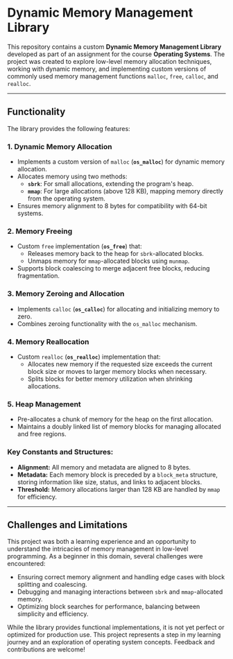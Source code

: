 # Dynamic Memory Management Library

This repository contains a custom **Dynamic Memory Management Library** developed as part of an assignment for the course **Operating Systems**. The project was created to explore low-level memory allocation techniques, working with dynamic memory, and implementing custom versions of commonly used memory management functions `malloc`, `free`, `calloc`, and `realloc`.

---

## Functionality

The library provides the following features:

### 1. **Dynamic Memory Allocation**
- Implements a custom version of `malloc` (**`os_malloc`**) for dynamic memory allocation.
- Allocates memory using two methods:
  - **`sbrk`**: For small allocations, extending the program's heap.
  - **`mmap`**: For large allocations (above 128 KB), mapping memory directly from the operating system.
- Ensures memory alignment to 8 bytes for compatibility with 64-bit systems.

### 2. **Memory Freeing**
- Custom `free` implementation (**`os_free`**) that:
  - Releases memory back to the heap for `sbrk`-allocated blocks.
  - Unmaps memory for `mmap`-allocated blocks using `munmap`.
- Supports block coalescing to merge adjacent free blocks, reducing fragmentation.

### 3. **Memory Zeroing and Allocation**
- Implements `calloc` (**`os_calloc`**) for allocating and initializing memory to zero.
- Combines zeroing functionality with the `os_malloc` mechanism.

### 4. **Memory Reallocation**
- Custom `realloc` (**`os_realloc`**) implementation that:
  - Allocates new memory if the requested size exceeds the current block size or moves to larger memory blocks when necessary.
  - Splits blocks for better memory utilization when shrinking allocations.

### 5. **Heap Management**
- Pre-allocates a chunk of memory for the heap on the first allocation.
- Maintains a doubly linked list of memory blocks for managing allocated and free regions.

### Key Constants and Structures:
- **Alignment:** All memory and metadata are aligned to 8 bytes.
- **Metadata:** Each memory block is preceded by a `block_meta` structure, storing information like size, status, and links to adjacent blocks.
- **Threshold:** Memory allocations larger than 128 KB are handled by `mmap` for efficiency.

---

## Challenges and Limitations

This project was both a learning experience and an opportunity to understand the intricacies of memory management in low-level programming. As a beginner in this domain, several challenges were encountered:
- Ensuring correct memory alignment and handling edge cases with block splitting and coalescing.
- Debugging and managing interactions between `sbrk` and `mmap`-allocated memory.
- Optimizing block searches for performance, balancing between simplicity and efficiency.

While the library provides functional implementations, it is not yet perfect or optimized for production use. This project represents a step in my learning journey and an exploration of operating system concepts. Feedback and contributions are welcome!
